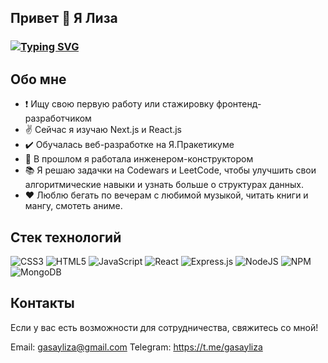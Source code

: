 ## Привет 👋 Я Лиза
### [![Typing SVG](https://readme-typing-svg.herokuapp.com?color=%2336BCF7&lines=Начинающий+веб-разработчик)](https://git.io/typing-svg)

## Обо мне
- ❗ Ищу свою первую работу или стажировку фронтенд-разработчиком
- ✌️ Сейчас я изучаю Next.js и React.js
- ✔️ Обучалась веб-разработке на Я.Пракетикуме
- 📝 В прошлом я работала инженером-конструктором
- 📚 Я решаю задачки на Codewars и LeetCode, чтобы улучшить свои алгоритмические навыки и узнать больше о структурах данных.
- ❤️ Люблю бегать по вечерам с любимой музыкой, читать книги и мангу, смотеть аниме. 

## Стек технологий
![CSS3](https://img.shields.io/badge/css3-%231572B6.svg?style=for-the-badge&logo=css3&logoColor=white)
![HTML5](https://img.shields.io/badge/html5-%23E34F26.svg?style=for-the-badge&logo=html5&logoColor=white)
![JavaScript](https://img.shields.io/badge/javascript-%23323330.svg?style=for-the-badge&logo=javascript&logoColor=%23F7DF1E)
![React](https://img.shields.io/badge/react-%2320232a.svg?style=for-the-badge&logo=react&logoColor=%2361DAFB)
![Express.js](https://img.shields.io/badge/express.js-%23404d59.svg?style=for-the-badge&logo=express&logoColor=%2361DAFB)
![NodeJS](https://img.shields.io/badge/node.js-6DA55F?style=for-the-badge&logo=node.js&logoColor=white)
![NPM](https://img.shields.io/badge/NPM-%23CB3837.svg?style=for-the-badge&logo=npm&logoColor=white)
![MongoDB](https://img.shields.io/badge/MongoDB-%234ea94b.svg?style=for-the-badge&logo=mongodb&logoColor=white)
## Контакты
Если у вас есть возможности для сотрудничества, свяжитесь со мной!

Email: gasayliza@gmail.com
Telegram: https://t.me/gasayliza
